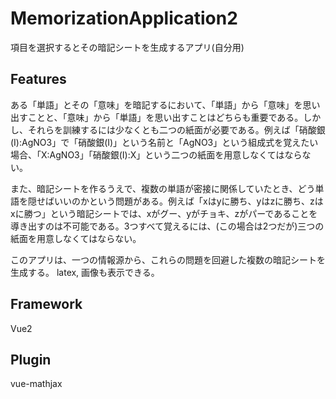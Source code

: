 # MemorizationApplication2
項目を選択するとその暗記シートを生成するアプリ(自分用)

## Features
ある「単語」とその「意味」を暗記するにおいて、「単語」から「意味」を思い出すことと、「意味」から「単語」を思い出すことはどちらも重要である。しかし、それらを訓練するには少なくとも二つの紙面が必要である。例えば「硝酸銀(I):AgNO3」で「硝酸銀(I)」という名前と「AgNO3」という組成式を覚えたい場合、「X:AgNO3」「硝酸銀(I):X」という二つの紙面を用意しなくてはならない。

また、暗記シートを作るうえで、複数の単語が密接に関係していたとき、どう単語を隠せばいいのかという問題がある。例えば「xはyに勝ち、yはzに勝ち、zはxに勝つ」という暗記シートでは、xがグー、yがチョキ、zがパーであることを導き出すのは不可能である。3つすべて覚えるには、(この場合は2つだが)三つの紙面を用意しなくてはならない。

このアプリは、一つの情報源から、これらの問題を回避した複数の暗記シートを生成する。
latex, 画像も表示できる。

## Framework
Vue2
## Plugin
vue-mathjax